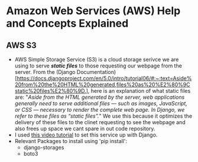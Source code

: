 # Amazon Web Services (AWS) Help and Concepts Explained

## AWS S3
- AWS Simple Storage Service (S3) is a cloud storage serivce we are using to serve **_static files_** to those requesting our webpage from the server. From the (Django Documentation)[https://docs.djangoproject.com/en/5.0/intro/tutorial06/#:~:text=Aside%20from%20the%20HTML%20generated,files%20as%20%E2%80%9Cstatic%20files%E2%80%9D.], here is an explanation of what static files are: "_Aside from the HTML generated by the server, web applications generally need to serve additional files — such as images, JavaScript, or CSS — necessary to render the complete web page. In Django, we refer to these files as “static files”._" We use this because it optimizes the delivery of these files to the clinet requesting to see the webpage and also frees up space we cant spare in out code repository.  
- I used [this video tutorial](https://www.youtube.com/watch?v=980gAjwR44I) to set this service up with Django. 
- Relevant Packages to install using 'pip install':
    - django-storages
    - boto3